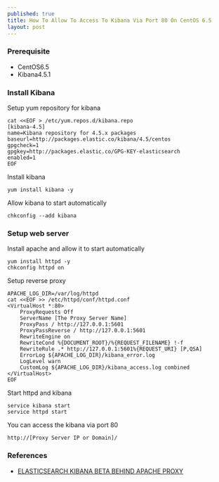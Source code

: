 ```yaml
---
published: true
title: How To Allow To Access To Kibana Via Port 80 On CentOS 6.5
layout: post
---
```

### Prerequisite

- CentOS6.5
- Kibana4.5.1

### Install Kibana

Setup yum repository for kibana

```
cat <<EOF > /etc/yum.repos.d/kibana.repo
[kibana-4.5]
name=Kibana repository for 4.5.x packages
baseurl=http://packages.elastic.co/kibana/4.5/centos
gpgcheck=1
gpgkey=http://packages.elastic.co/GPG-KEY-elasticsearch
enabled=1
EOF
```

Install kibana

```
yum install kibana -y
```

Allow kibana to start automatically

```
chkconfig --add kibana
```

### Setup web server

Install apache and allow it to start automatically

```
yum install httpd -y
chkconfig httpd on
```

Setup reverse proxy

```
APACHE_LOG_DIR=/var/log/httpd
cat <<EOF >> /etc/httpd/conf/httpd.conf
<VirtualHost *:80>
    ProxyRequests Off
    ServerName [The Proxy Server Name]
    ProxyPass / http://127.0.0.1:5601
    ProxyPassReverse / http://127.0.0.1:5601
    RewriteEngine on
    RewriteCond %{DOCUMENT_ROOT}/%{REQUEST_FILENAME} !-f
    RewriteRule .* http://127.0.0.1:5601%{REQUEST_URI} [P,QSA]
    ErrorLog ${APACHE_LOG_DIR}/kibana_error.log
    LogLevel warn
    CustomLog ${APACHE_LOG_DIR}/kibana_access.log combined
</VirtualHost>
EOF
```

Start httpd and kibana

```
service kibana start
service httpd start
```

You can access the kibana via port 80

```
http://[Proxy Server IP or Domain]/
```


### References

- [ELASTICSEARCH KIBANA BETA BEHIND APACHE PROXY](http://mmbash.de/blog/kibana-beta-behind-apache-proxy/)